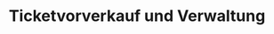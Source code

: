 ---
title: "Ticketvorverkauf und Verwaltung"
url: /wipperfuerth/ticketvorverkauf-und-verwaltung/
shop: Tickets
---